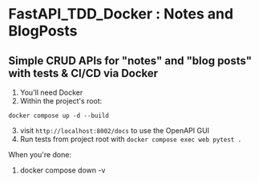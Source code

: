 # FastAPI_TDD_Docker : Notes and BlogPosts
## Simple CRUD APIs for "notes" and "blog posts" with tests & CI/CD via Docker

1. You'll need Docker
2. Within the project's root:
```
docker compose up -d --build
```
3. visit `http://localhost:8002/docs` to use the OpenAPI GUI
4. Run tests from project root with `docker compose exec web pytest .`


When you're done:
1. docker compose down -v
